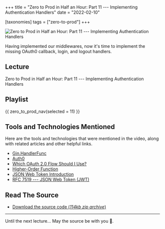 +++
title = "Zero to Prod in Half an Hour: Part 11 --- Implementing Authentication Handlers"
date = "2022-02-10"

[taxonomies]
tags = ["zero-to-prod"]
+++

![Zero to Prod in Half an Hour: Part 11 --- Implementing Authentication Handlers](/zerotohero-dev/content/images/size/w1200/2024/03/authz.png)

Having implemented our middlewares, now it's time to implement the missing
OAuth0 callback, login, and logout handlers.

Lecture
-------

Zero to Prod in Half an Hour: Part 11 --- Implementing Authentication Handlers

Playlist
--------

{{ zero_to_prod_nav(selected = 11) }}

Tools and Technologies Mentioned
--------------------------------

Here are the tools and technologies that were mentioned in the video, along with
related articles and other helpful links.

* [Gin.HandlerFunc](https://pkg.go.dev/github.com/gin-gonic/gin#HandlerFunc)
* [Auth0](https://auth0.com/)
* [Which OAuth 2.0 Flow Should I Use?](https://auth0.com/docs/get-started/authentication-and-authorization-flow/which-oauth-2-0-flow-should-i-use)
* [Higher-Order Function](https://en.wikipedia.org/wiki/Higher-order_function)
* [JSON Web Token Introduction](https://jwt.io/introduction)
* [RFC 7519 --- JSON Web Token (JWT)](https://datatracker.ietf.org/doc/html/rfc7519)

Read The Source
---------------

* [Download the source code (_114kb zip
  archive_)](https://assets.zerotohero.dev/zero-to-prod-in-30/zero-to-prod-in-30.zip)

------------

Until the next lecture... May the source be with you 🦄.
